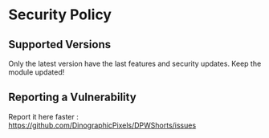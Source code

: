 # Security Policy

## Supported Versions

Only the latest version have the last features and security updates. Keep the module updated!

## Reporting a Vulnerability

Report it here faster : https://github.com/DinographicPixels/DPWShorts/issues
